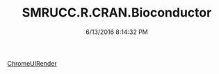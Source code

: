 ﻿---
title: SMRUCC.R.CRAN.Bioconductor
date: 6/13/2016 8:14:32 PM
---

[ChromeUIRender](T-SMRUCC.R.CRAN.Bioconductor.ChromeUIRender.html)
